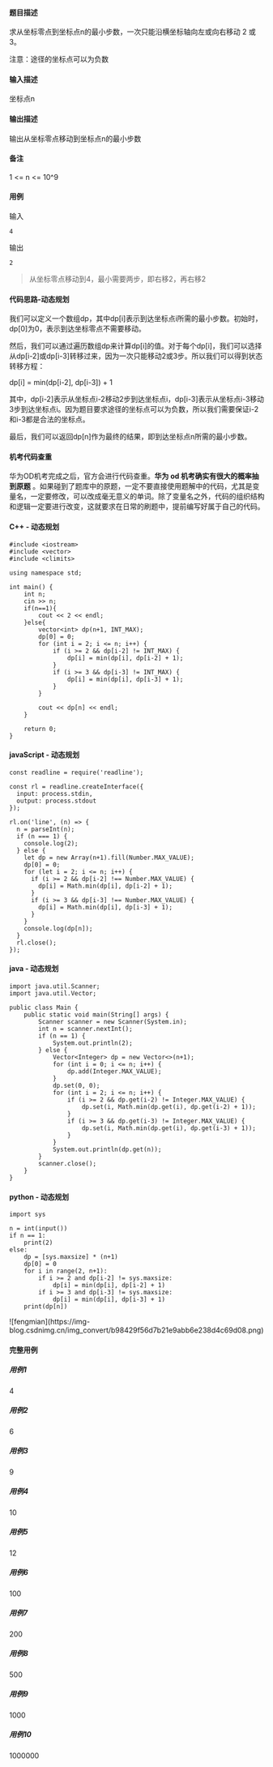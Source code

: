 #### 题目描述

求从坐标零点到坐标点n的最小步数，一次只能沿横坐标轴向左或向右移动 2 或 3。

注意：途径的坐标点可以为负数

#### 输入描述

坐标点n

#### 输出描述

输出从坐标零点移动到坐标点n的最小步数

#### 备注

1 <= n <= 10^9

#### 用例

输入

    
    
    4
    

输出

    
    
    2
    

> 从坐标零点移动到4，最小需要两步，即右移2，再右移2

#### 代码思路-动态规划

我们可以定义一个数组dp，其中dp[i]表示到达坐标点i所需的最小步数。初始时，dp[0]为0，表示到达坐标零点不需要移动。

然后，我们可以通过遍历数组dp来计算dp[i]的值。对于每个dp[i]，我们可以选择从dp[i-2]或dp[i-3]转移过来，因为一次只能移动2或3步。所以我们可以得到状态转移方程：

dp[i] = min(dp[i-2], dp[i-3]) + 1

其中，dp[i-2]表示从坐标点i-2移动2步到达坐标点i，dp[i-3]表示从坐标点i-3移动3步到达坐标点i。因为题目要求途径的坐标点可以为负数，所以我们需要保证i-2和i-3都是合法的坐标点。

最后，我们可以返回dp[n]作为最终的结果，即到达坐标点n所需的最小步数。

#### 机考代码查重

华为OD机考完成之后，官方会进行代码查重。**华为 od 机考确实有很大的概率抽到原题**
。如果碰到了题库中的原题，一定不要直接使用题解中的代码，尤其是变量名，一定要修改，可以改成毫无意义的单词。除了变量名之外，代码的组织结构和逻辑一定要进行改变，这就要求在日常的刷题中，提前编写好属于自己的代码。

#### C++ - 动态规划

    
    
    #include <iostream>
    #include <vector>
    #include <climits>
    
    using namespace std;
    
    int main() {
        int n;
        cin >> n;
        if(n==1){
            cout << 2 << endl;
        }else{
            vector<int> dp(n+1, INT_MAX);
            dp[0] = 0;
            for (int i = 2; i <= n; i++) {
                if (i >= 2 && dp[i-2] != INT_MAX) {
                    dp[i] = min(dp[i], dp[i-2] + 1);
                }
                if (i >= 3 && dp[i-3] != INT_MAX) {
                    dp[i] = min(dp[i], dp[i-3] + 1);
                }
            }
    
            cout << dp[n] << endl;
        }
    
        return 0;
    }
    

#### javaScript - 动态规划

    
    
    const readline = require('readline');
    
    const rl = readline.createInterface({
      input: process.stdin,
      output: process.stdout
    });
    
    rl.on('line', (n) => {
      n = parseInt(n);
      if (n === 1) {
        console.log(2);
      } else {
        let dp = new Array(n+1).fill(Number.MAX_VALUE);
        dp[0] = 0;
        for (let i = 2; i <= n; i++) {
          if (i >= 2 && dp[i-2] !== Number.MAX_VALUE) {
            dp[i] = Math.min(dp[i], dp[i-2] + 1);
          }
          if (i >= 3 && dp[i-3] !== Number.MAX_VALUE) {
            dp[i] = Math.min(dp[i], dp[i-3] + 1);
          }
        }
        console.log(dp[n]);
      }
      rl.close();
    });
    
    

#### java - 动态规划

    
    
    import java.util.Scanner;
    import java.util.Vector;
    
    public class Main {
        public static void main(String[] args) {
            Scanner scanner = new Scanner(System.in);
            int n = scanner.nextInt();
            if (n == 1) {
                System.out.println(2);
            } else {
                Vector<Integer> dp = new Vector<>(n+1);
                for (int i = 0; i <= n; i++) {
                    dp.add(Integer.MAX_VALUE);
                }
                dp.set(0, 0);
                for (int i = 2; i <= n; i++) {
                    if (i >= 2 && dp.get(i-2) != Integer.MAX_VALUE) {
                        dp.set(i, Math.min(dp.get(i), dp.get(i-2) + 1));
                    }
                    if (i >= 3 && dp.get(i-3) != Integer.MAX_VALUE) {
                        dp.set(i, Math.min(dp.get(i), dp.get(i-3) + 1));
                    }
                }
                System.out.println(dp.get(n));
            }
            scanner.close();
        }
    }
    

#### python - 动态规划

    
    
    import sys
    
    n = int(input())
    if n == 1:
        print(2)
    else:
        dp = [sys.maxsize] * (n+1)
        dp[0] = 0
        for i in range(2, n+1):
            if i >= 2 and dp[i-2] != sys.maxsize:
                dp[i] = min(dp[i], dp[i-2] + 1)
            if i >= 3 and dp[i-3] != sys.maxsize:
                dp[i] = min(dp[i], dp[i-3] + 1)
        print(dp[n])
    

![fengmian](https://img-
blog.csdnimg.cn/img_convert/b98429f56d7b21e9abb6e238d4c69d08.png)

#### 完整用例

##### 用例1

4

##### 用例2

6

##### 用例3

9

##### 用例4

10

##### 用例5

12

##### 用例6

100

##### 用例7

200

##### 用例8

500

##### 用例9

1000

##### 用例10

1000000

